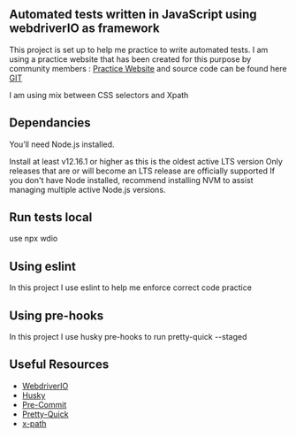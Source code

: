 ## Automated tests written in JavaScript using webdriverIO as framework

This project is set up to help me practice to write automated tests.
I am using a practice website that has been created for this purpose by community members :
[Practice Website](http://automationpractice.com/index.php) and source code can be found here
[GIT](https://github.com/StMarco89/automationpractice.com)

I am using mix between CSS selectors and Xpath

## Dependancies

You’ll need Node.js installed.

Install at least v12.16.1 or higher as this is the oldest active LTS version
Only releases that are or will become an LTS release are officially supported
If you don't have Node installed, recommend installing NVM to assist managing multiple active Node.js versions.

## Run tests local

use npx wdio

## Using eslint

In this project I use eslint to help me enforce correct code practice

## Using pre-hooks

In this project I use husky pre-hooks to run pretty-quick --staged

## Useful Resources

- [WebdriverIO](https://webdriver.io/)
- [Husky](https://www.npmjs.com/package/husky)
- [Pre-Commit](https://dev.to/devictoribero/how-to-use-husky-to-create-pre-commit-and-pre-push-hooks-4448)
- [Pretty-Quick](https://www.npmjs.com/package/pretty-quick)
- [x-path](https://devhints.io/xpath)
